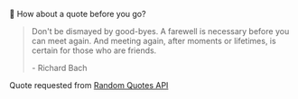 📣 How about a quote before you go?

> Don't be dismayed by good-byes. A farewell is necessary before you can meet again. And meeting again, after moments or lifetimes, is certain for those who are friends.
>
> <p>- Richard Bach</p>

Quote requested from [Random Quotes API](https://github.com/lukePeavey/quotable)
